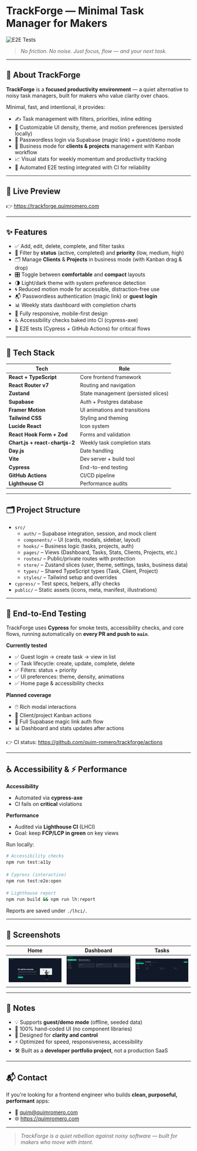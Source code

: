 # TrackForge — Minimal Task Manager for Makers

![E2E Tests](https://github.com/quim-romero/trackforge/actions/workflows/ci.yml/badge.svg)

> _No friction. No noise. Just focus, flow — and your next task._

---

## 🧭 About TrackForge

**TrackForge** is a **focused productivity environment** — a quiet alternative to noisy task managers, built for makers who value clarity over chaos.

Minimal, fast, and intentional, it provides:

- ✍️ Task management with filters, priorities, inline editing
- 🎯 Customizable UI density, theme, and motion preferences (persisted locally)
- 🔐 Passwordless login via Supabase (magic link) + guest/demo mode
- 👥 Business mode for **clients & projects** management with Kanban workflow
- 📈 Visual stats for weekly momentum and productivity tracking
- 🧪 Automated E2E testing integrated with CI for reliability

---

## 🚀 Live Preview

👉 https://trackforge.quimromero.com

---

## ✨ Features

- ✅ Add, edit, delete, complete, and filter tasks
- 🔎 Filter by **status** (active, completed) and **priority** (low, medium, high)
- 🗂️ Manage **Clients** & **Projects** in business mode (with Kanban drag & drop)
- 🎛️ Toggle between **comfortable** and **compact** layouts
- 🌗 Light/dark theme with system preference detection
- 🌀 Reduced motion mode for accessible, distraction-free use
- 📬 Passwordless authentication (magic link) or **guest login**
- 📊 Weekly stats dashboard with completion charts
- 📱 Fully responsive, mobile-first design
- ♿ Accessibility checks baked into CI (cypress-axe)
- 🧪 E2E tests (Cypress + GitHub Actions) for critical flows

---

## 🧠 Tech Stack

| Tech                           | Role                                |
| ------------------------------ | ----------------------------------- |
| **React + TypeScript**         | Core frontend framework             |
| **React Router v7**            | Routing and navigation              |
| **Zustand**                    | State management (persisted slices) |
| **Supabase**                   | Auth + Postgres database            |
| **Framer Motion**              | UI animations and transitions       |
| **Tailwind CSS**               | Styling and theming                 |
| **Lucide React**               | Icon system                         |
| **React Hook Form + Zod**      | Forms and validation                |
| **Chart.js + react-chartjs-2** | Weekly task completion stats        |
| **Day.js**                     | Date handling                       |
| **Vite**                       | Dev server + build tool             |
| **Cypress**                    | End-to-end testing                  |
| **GitHub Actions**             | CI/CD pipeline                      |
| **Lighthouse CI**              | Performance audits                  |

---

## 🗂 Project Structure

- `src/`
  - `auth/` – Supabase integration, session, and mock client
  - `components/` – UI (cards, modals, sidebar, layout)
  - `hooks/` – Business logic (tasks, projects, auth)
  - `pages/` – Views (Dashboard, Tasks, Stats, Clients, Projects, etc.)
  - `routes/` – Public/private routes with protection
  - `store/` – Zustand slices (user, theme, settings, tasks, business data)
  - `types/` – Shared TypeScript types (Task, Client, Project)
  - `styles/` – Tailwind setup and overrides
- `cypress/` – Test specs, helpers, a11y checks
- `public/` – Static assets (icons, meta, manifest, illustrations)

---

## 🧪 End-to-End Testing

TrackForge uses **Cypress** for smoke tests, accessibility checks, and core flows, running automatically on **every PR and push to `main`**.

**Currently tested**

- ✅ Guest login → create task → view in list
- ✅ Task lifecycle: create, update, complete, delete
- ✅ Filters: status + priority
- ✅ UI preferences: theme, density, animations
- ✅ Home page & accessibility checks

**Planned coverage**

- 🖱️ Rich modal interactions
- 🧭 Client/project Kanban actions
- 🔐 Full Supabase magic link auth flow
- 📊 Dashboard and stats updates after actions

👉 CI status: https://github.com/quim-romero/trackforge/actions

---

## ♿ Accessibility & ⚡ Performance

**Accessibility**

- Automated via **cypress-axe**
- CI fails on **critical** violations

**Performance**

- Audited via **Lighthouse CI** (LHCI)
- Goal: keep **FCP/LCP in green** on key views

Run locally:

```bash
# Accessibility checks
npm run test:a11y

# Cypress (interactive)
npm run test:e2e:open

# Lighthouse report
npm run build && npm run lh:report
```

Reports are saved under `./lhci/`.

---

## 📸 Screenshots

| Home                            | Dashboard                                 | Tasks                             |
| ------------------------------- | ----------------------------------------- | --------------------------------- |
| ![Home](./screenshots/home.png) | ![Dashboard](./screenshots/dashboard.png) | ![Tasks](./screenshots/tasks.png) |

---

## 🧩 Notes

- 💡 Supports **guest/demo mode** (offline, seeded data)
- 🧠 100% hand-coded UI (no component libraries)
- 🧼 Designed for **clarity and control**
- ⚡ Optimized for speed, responsiveness, accessibility
- 🛠 Built as a **developer portfolio project**, not a production SaaS

---

## 📬 Contact

If you're looking for a frontend engineer who builds **clean, purposeful, performant** apps:

- 📧 quim@quimromero.com
- 🌐 https://quimromero.com

---

> _TrackForge is a quiet rebellion against noisy software — built for makers who move with intent._
